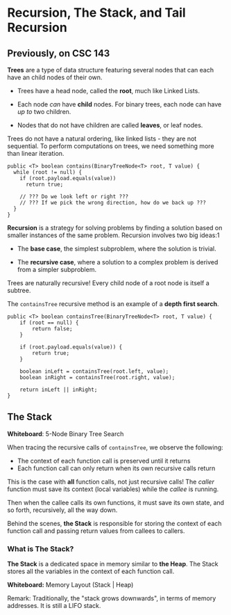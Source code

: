# Recursion, The Stack, and Tail Recursion

## Previously, on CSC 143

**Trees** are a type of data structure featuring several nodes that can each have an child nodes of their own.

 - Trees have a head node, called the **root**, much like Linked Lists.
 
 - Each node *can* have **child** nodes. For binary trees, each node can have *up to* two children.
 
 - Nodes that do not have children are called **leaves**, or leaf nodes.

Trees do not have a natural ordering, like linked lists - they are not sequential. To perform computations on trees, we need something more than linear iteration.

```
public <T> boolean contains(BinaryTreeNode<T> root, T value) {
  while (root != null) {
    if (root.payload.equals(value))
      return true;

    // ??? Do we look left or right ???
    // ??? If we pick the wrong direction, how do we back up ???
  }
}
```

**Recursion** is a strategy for solving problems by finding a solution based on smaller instances of the same problem. Recursion involves two big ideas:1

 - The **base case**, the simplest subproblem, where the solution is trivial.

 - The **recursive case**, where a solution to a complex problem is derived from a simpler subproblem.

Trees are naturally recursive! Every child node of a root node is itself a subtree.

The `containsTree` recursive method is an example of a **depth first search**.

```
public <T> boolean containsTree(BinaryTreeNode<T> root, T value) {
    if (root == null) {
        return false;
    }

    if (root.payload.equals(value)) {
        return true;
    }

    boolean inLeft = containsTree(root.left, value);
    boolean inRight = containsTree(root.right, value);

    return inLeft || inRight;
}
```

## The Stack

**Whiteboard**: 5-Node Binary Tree Search

When tracing the recursive calls of `containsTree`, we observe the following:

 - The context of each function call is preserved until it returns
 - Each function call can only return when its own recursive calls return

This is the case with **all** function calls, not just recursive calls! The *caller* function must save its context (local variables) while the *callee* is running.

Then when the callee calls its own functions, it must save its own state, and so forth, recursively, all the way down.

Behind the scenes, **the Stack** is responsible for storing the context of each function call and passing return values from callees to callers.

### What is The Stack?

**The Stack** is a dedicated space in memory similar to **the Heap**. The Stack stores all the variables in the context of each function call.

**Whiteboard:** Memory Layout (Stack | Heap)

Remark: Traditionally, the "stack grows downwards", in terms of memory addresses. It is still a LIFO stack.

